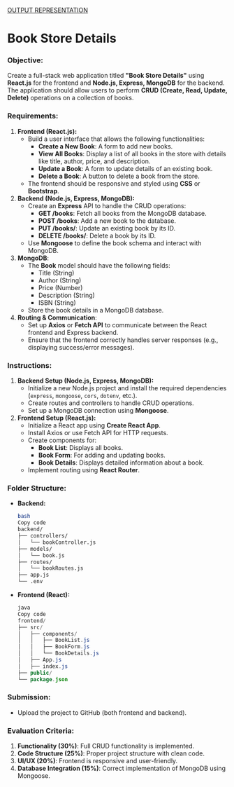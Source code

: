<a HREF="https://drive.google.com/file/d/1bMg8UaJHPmxfRrrBO6LPKCTdsIiTsp58/view?usp=sharing">OUTPUT REPRESENTATION</a>

# Book Store Details

### **Objective:**

Create a full-stack web application titled **"Book Store Details"** using **React.js** for the frontend and **Node.js, Express, MongoDB** for the backend. The application should allow users to perform **CRUD (Create, Read, Update, Delete)** operations on a collection of books.

### **Requirements:**

1. **Frontend (React.js):**
    - Build a user interface that allows the following functionalities:
        - **Create a New Book**: A form to add new books.
        - **View All Books**: Display a list of all books in the store with details like title, author, price, and description.
        - **Update a Book**: A form to update details of an existing book.
        - **Delete a Book**: A button to delete a book from the store.
    - The frontend should be responsive and styled using **CSS** or **Bootstrap**.
2. **Backend (Node.js, Express, MongoDB):**
    - Create an **Express** API to handle the CRUD operations:
        - **GET /books**: Fetch all books from the MongoDB database.
        - **POST /books**: Add a new book to the database.
        - **PUT /books/**: Update an existing book by its ID.
        - **DELETE /books/**: Delete a book by its ID.
    - Use **Mongoose** to define the book schema and interact with MongoDB.
3. **MongoDB**:
    - The **Book** model should have the following fields:
        - Title (String)
        - Author (String)
        - Price (Number)
        - Description (String)
        - ISBN (String)
    - Store the book details in a MongoDB database.
4. **Routing & Communication**:
    - Set up **Axios** or **Fetch API** to communicate between the React frontend and Express backend.
    - Ensure that the frontend correctly handles server responses (e.g., displaying success/error messages).

### **Instructions:**

1. **Backend Setup (Node.js, Express, MongoDB):**
    - Initialize a new Node.js project and install the required dependencies (`express`, `mongoose`, `cors`, `dotenv`, etc.).
    - Create routes and controllers to handle CRUD operations.
    - Set up a MongoDB connection using **Mongoose**.
2. **Frontend Setup (React.js):**
    - Initialize a React app using **Create React App**.
    - Install Axios or use Fetch API for HTTP requests.
    - Create components for:
        - **Book List**: Displays all books.
        - **Book Form**: For adding and updating books.
        - **Book Details**: Displays detailed information about a book.
    - Implement routing using **React Router**.

### **Folder Structure:**

- **Backend:**
    
    ```bash
    bash
    Copy code
    backend/
    ├── controllers/
    │   └── bookController.js
    ├── models/
    │   └── book.js
    ├── routes/
    │   └── bookRoutes.js
    ├── app.js
    └── .env
    
    ```
    
- **Frontend (React):**
    
    ```java
    java
    Copy code
    frontend/
    ├── src/
    │   ├── components/
    │   │   ├── BookList.js
    │   │   ├── BookForm.js
    │   │   └── BookDetails.js
    │   ├── App.js
    │   ├── index.js
    ├── public/
    └── package.json
    
    ```
    

### **Submission:**

- Upload the project to GitHub (both frontend and backend).

### **Evaluation Criteria:**

1. **Functionality (30%)**: Full CRUD functionality is implemented.
2. **Code Structure (25%)**: Proper project structure with clean code.
3. **UI/UX (20%)**: Frontend is responsive and user-friendly.
4. **Database Integration (15%)**: Correct implementation of MongoDB using Mongoose.
